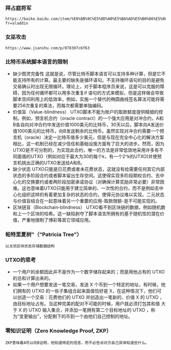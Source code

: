 ### 拜占庭将军 
	https://baike.baidu.com/item/%E6%8B%9C%E5%8D%A0%E5%BA%AD%E5%B0%86%E5%86%9B%E9%97%AE%E9%A2%98/265656?fr=aladdin
### 女巫攻击
	https://www.jianshu.com/p/078307c6f63
### 比特币系统脚本语言的限制
- 缺少图灵完备性
    这就是说，尽管比特币脚本语言可以支持多种计算，但是它不能支持所有的计算。最主要的缺失是循环语句。不支持循环语句的目的是避免交易确认时出现无限循环。理论上，对于脚本程序员来说，这是可以克服的障碍，因为任何循环都可以用多次重复if 语句的方式来模拟，但是这样做会导致脚本空间利用上的低效率，例如，实施一个替代的椭圆曲线签名算法可能将需要256次重复的乘法，而每次都需要单独编码。
- 价值盲（Value-blindness）
    UTXO脚本不能为账户的取款额度提供精细的控制。例如，预言机合约（oracle 
    contract）的一个强大应用是对冲合约，A和B各自向对冲合约中发送价值1000美元的比特币，30天以后，脚本向A发送价值1000美元的比特币，向B发送剩余的比特币。虽然实现对冲合约需要一个预言机（oracle）决定一比特币值多少美元，但是与现在完全中心化的解决方案相比，这一机制已经在减少信任和基础设施方面有了巨大的进步。然而，因为UTXO是不可分割的，为实现此合约，唯一的方法是非常低效地采用许多有不同面值的UTXO（例如对应于最大为30的每个k，有一个2^k的UTXO)并使预言机挑出正确的UTXO发送给A和B。
- 缺少状态 
UTXO只能是已花费或者未花费状态，这就没有给需要任何其它内部状态的多阶段合约或者脚本留出生存空间。这使得实现多阶段期权合约、去中心化的交换要约或者两阶段加密承诺协议（对确保计算奖励非常必要）非常困难。这也意味着UTXO只能用于建立简单的、一次性的合约，而不是例如去中心化组织这样的有着更加复杂的状态的合约，使得元协议难以实现。二元状态与价值盲结合在一起意味着另一个重要的应用-取款限额-是不可能实现的。
- 区块链盲（Blockchain-blindness）
    UTXO看不到区块链的数据，例如随机数和上一个区块的哈希。这一缺陷剥夺了脚本语言所拥有的基于随机性的潜在价值，严重地限制了博彩等其它领域应用。
### 帕特里夏树”（“Patricia Tree”）
    以太坊区块状态存储数据结构
### UTXO的思考
- 一个用户的余额因此并不是作为一个数字储存起来的；而是用他占有的 UTXO 的总和计算出来的。
- 如果一个用户想要发送一笔交易，发送 X 个币到一个特定的地址，有时候，他们拥有的 UTXO 的一些子集组合起来面值恰好是 X，在这种情况下，他们可以创造一个交易：花费他们的 UTXO 并创造出一笔新的、价值 X 的 UTXO ，由目标地址占有。当这种完美的配对不可能的时候，用户就必须打包其和值 大于 X 的 UTXO 输入集合，并添加一笔拥有第二个目标地址的 UTXO ，称为“变更输出”，分配剩下的币到一个由他们自己控制的地址。
### 零知识证明（Zero Knowledge Proof, ZKP）
    ZKP意味着A可以向B证明，他知道特定的信息，而不必告诉对方自己具体知道些什么。